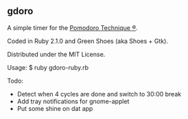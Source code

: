 ## gdoro

A simple timer for the [Pomodoro Technique ®](http://pomodorotechnique.com/).

Coded in Ruby 2.1.0 and Green Shoes (aka Shoes + Gtk).

Distributed under the MIT License.

Usage:
   $ ruby gdoro-ruby.rb

Todo:
* Detect when 4 cycles are done and switch to 30:00 break
* Add tray notifications for gnome-applet
* Put some shine on dat app